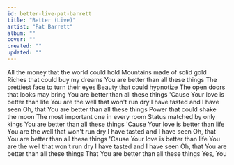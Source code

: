 ```yaml
---
id: better-live-pat-barrett
title: "Better (Live)"
artist: "Pat Barrett"
album: ""
cover: ""
created: ""
updated: ""
---
```


All the money that the world could hold
Mountains made of solid gold
Riches that could buy my dreams
You are better than all these things
The prettiest face to turn their eyes
Beauty that could hypnotize
The open doors that looks may bring
You are better than all these things
'Cause Your love is better than life
You are the well that won't run dry
I have tasted and I have seen
Oh, that You are better than all these things
Power that could shake the moon
The most important one in every room
Status matched by only kings
You are better than all these things
'Cause Your love is better than life
You are the well that won't run dry
I have tasted and I have seen
Oh, that You are better than all these things
'Cause Your love is better than life
You are the well that won't run dry
I have tasted and I have seen
Oh, that You are better than all these things
That You are better than all these things
Yes, You